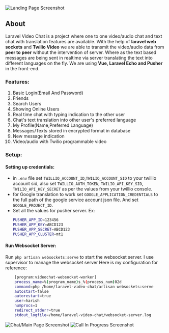 ![Landing Page Screenshot](https://res.cloudinary.com/harishdurga/image/upload/v1609072977/Screenshot_from_2020-12-27_18-12-42_vzt6np.png "Landing Page Screenshot")

## About

Laravel Video Chat is a project where one to one video/audio chat and text chat with translation features are available.
With the help of **laravel web sockets** and **Twilio Video** we are able to transmit the video/audio data from **peer to peer** without the intervention of server. Where as the text based messages are being sent in realtime via server translating the text into different languages on the fly. We are using **Vue, Laravel Echo and Pusher** in the front-end.

### Features:

1. Basic Login(Email And Password)
2. Friends
3. Search Users
4. Showing Online Users
5. Real time chat with typing indication to the other user
6. Chat's text translation into other user's preferred language
7. My Profile(Name,Preferred Language)
8. Messages/Texts stored in encrypted format in database
9. New message indication
10. Video/audio with Twilio programmable video

### Setup:

#### Setting up credentials:

-   in `.env` file set `TWILLIO_ACCOUNT_ID`,`TWILIO_ACCOUNT_SID` to your twillio account sid, also set `TWILLIO_AUTH_TOKEN`, `TWILIO_API_KEY_SID`, `TWILIO_API_KEY_SECRET` as per the values from your twillio console.
-   for Google translation to work set `GOOGLE_APPLICATION_CREDENTIALS` to the full path of the google service account json file. And set `GOOGLE_PROJECT_ID`.
-   Set all the values for pusher server.
    Ex:
    ```bash
    PUSHER_APP_ID=123456
    PUSHER_APP_KEY=ABCD123
    PUSHER_APP_SECRET=ABCD123
    PUSHER_APP_CLUSTER=mt1
    ```

#### Run Websocket Server:

Run `php artisan websockets:serve` to start the websocket server. I use supervisor to manage the websocket server
Here is my configuration for reference:

```bash
    [program:videochat-websocket-worker]
    process_name=%(program_name)s_%(process_num)02d
    command=php /home/laravel-video-chat/artisan websockets:serve
    autostart=false
    autorestart=true
    user=harish
    numprocs=1
    redirect_stderr=true
    stdout_logfile=/home/laravel-video-chat/websocket-server.log
```

![Chat/Main Page Screenshot](https://res.cloudinary.com/harishdurga/image/upload/v1609072856/Screenshot_from_2020-12-27_18-00-56_kuj7mt.png "Chat/Main Page Screenshot")
![Call In Progress Screenshot](https://res.cloudinary.com/harishdurga/image/upload/v1609073215/Screenshot_from_2020-12-27_18-16-03_kpmk8j.png "Call in progress Screenshot")
